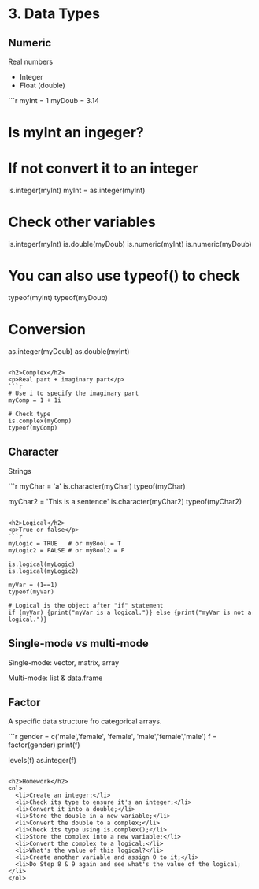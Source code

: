 <h1>3. Data Types</h1>

<h2>Numeric</h2>
<p>Real numbers</p>
<ul>
  <li>Integer</li>
  <li>Float (double)</li>
</ul>
```r
myInt = 1
myDoub = 3.14

# Is myInt an ingeger?
# If not convert it to an integer
is.integer(myInt)
myInt = as.integer(myInt)

# Check other variables
is.integer(myInt)
is.double(myDoub)
is.numeric(myInt)
is.numeric(myDoub)

# You can also use typeof() to check
typeof(myInt)
typeof(myDoub)

# Conversion
as.integer(myDoub)
as.double(myInt)
```

<h2>Complex</h2>
<p>Real part + imaginary part</p>
```r
# Use i to specify the imaginary part
myComp = 1 + 1i

# Check type
is.complex(myComp)
typeof(myComp)
```

<h2>Character</h2>
<p>Strings</p>
```r
myChar = 'a'
is.character(myChar)
typeof(myChar)

myChar2 = 'This is a sentence'
is.character(myChar2)
typeof(myChar2)
```

<h2>Logical</h2>
<p>True or false</p>
```r
myLogic = TRUE   # or myBool = T
myLogic2 = FALSE # or myBool2 = F

is.logical(myLogic)
is.logical(myLogic2)

myVar = (1==1)
typeof(myVar)

# Logical is the object after "if" statement
if (myVar) {print("myVar is a logical.")} else {print("myVar is not a logical.")}
```

<h2>Single-mode <i>vs</i> multi-mode</h2>
<p>Single-mode: vector, matrix, array</p>
<p>Multi-mode: list & data.frame</p>

<h2>Factor</h2>
<p>A specific data structure fro categorical arrays.</p>
```r
gender = c('male','female', 'female', 'male','female','male')
f = factor(gender)
print(f)

levels(f)
as.integer(f)
```

<h2>Homework</h2>
<ol>
  <li>Create an integer;</li>
  <li>Check its type to ensure it's an integer;</li>
  <li>Convert it into a double;</li>
  <li>Store the double in a new variable;</li>
  <li>Convert the double to a complex;</li>
  <li>Check its type using is.complex();</li>
  <li>Store the complex into a new variable;</li>
  <li>Convert the complex to a logical;</li>
  <li>What's the value of this logical?</li>
  <li>Create another variable and assign 0 to it;</li>
  <li>Do Step 8 & 9 again and see what's the value of the logical;</li>
</ol>
